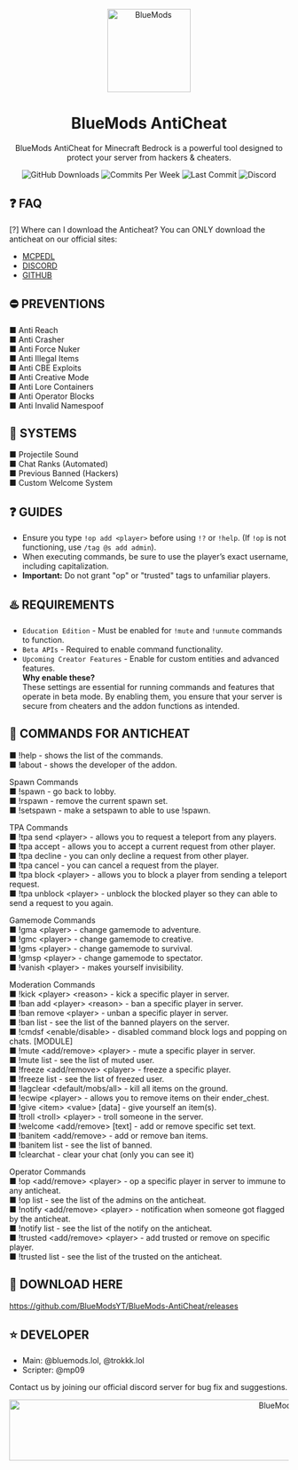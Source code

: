 <p align="center"><img src="https://bluemods.neocities.org/p/ic_blue.png" alt="BlueMods" width="150" height="150"></p>
<h1 align="center">BlueMods AntiCheat</h1>
<p align="center">BlueMods AntiCheat for Minecraft Bedrock is a powerful tool designed to protect your server from hackers & cheaters.</p>
<p align="center">
        <img src="https://img.shields.io/github/downloads/BlueModsYT/BlueMods-AntiCheat/total?style=for-the-badge" alt="GitHub Downloads">
        <img src="https://img.shields.io/github/commit-activity/m/BlueModsYT/BlueMods-AntiCheat?style=for-the-badge" alt="Commits Per Week">
        <img src="https://img.shields.io/github/last-commit/BlueModsYT/BlueMods-AntiCheat?style=for-the-badge" alt="Last Commit">
        <img src="https://img.shields.io/discord/913049851531522078?style=for-the-badge&label=Discord&color=0000ff&link=https%3A%2F%2Fdiscord.gg%2Fbluemods-anticheat-913049851531522078" alt="Discord">
</p>

## **❓ FAQ**
[?] Where can I download the Anticheat?
You can ONLY download the anticheat on our official sites:
- [MCPEDL](https://mcpedl.com/bluemods)
- [DISCORD](https://discord.gg/bluemods-anticheat-913049851531522078)
- [GITHUB](https://github.com/BlueModsYT/BlueMods-AntiCheat/releases)

## **⛔ PREVENTIONS**
■ Anti Reach<br>
■ Anti Crasher<br>
■ Anti Force Nuker<br>
■ Anti Illegal Items<br>
■ Anti CBE Exploits<br>
■ Anti Creative Mode<br>
■ Anti Lore Containers<br>
■ Anti Operator Blocks<br>
■ Anti Invalid Namespoof<br>

## **📡 SYSTEMS**
■ Projectile Sound<br>
■ Chat Ranks (Automated)<br>
■ Previous Banned (Hackers)<br>
■ Custom Welcome System<br>

## **❓ GUIDES**
- Ensure you type `!op add <player>` before using `!?` or `!help`. (If `!op` is not functioning, use `/tag @s add admin`).
- When executing commands, be sure to use the player’s exact username, including capitalization.
- **Important:** Do not grant "op" or "trusted" tags to unfamiliar players.

## **♨️ REQUIREMENTS**
- `Education Edition` - Must be enabled for `!mute` and `!unmute` commands to function.
- `Beta APIs` - Required to enable command functionality.
- `Upcoming Creator Features` - Enable for custom entities and advanced features.<br>
**Why enable these?**  
These settings are essential for running commands and features that operate in beta mode. By enabling them, you ensure that your server is secure from cheaters and the addon functions as intended.


## **🤖 COMMANDS FOR ANTICHEAT**
■ !help - shows the list of the commands.<br>
■ !about - shows the developer of the addon.<br>

Spawn Commands<br>
■ !spawn - go back to lobby.<br>
■ !rspawn - remove the current spawn set.<br>
■ !setspawn - make a setspawn to able to use !spawn.<br>

TPA Commands<br>
■ !tpa send \<player> - allows you to request a teleport from any players.<br>
■ !tpa accept - allows you to accept a current request from other player.<br>
■ !tpa decline - you can only decline a request from other player.<br>
■ !tpa cancel - you can cancel a request from the player.<br>
■ !tpa block \<player> - allows you to block a player from sending a teleport request.<br>
■ !tpa unblock \<player> - unblock the blocked player so they can able to send a request to you again.<br>

Gamemode Commands<br>
■ !gma \<player> - change gamemode to adventure.<br>
■ !gmc \<player> - change gamemode to creative.<br>
■ !gms \<player> - change gamemode to survival.<br>
■ !gmsp \<player> - change gamemode to spectator.<br>
■ !vanish \<player> - makes yourself invisibility.<br>

Moderation Commands<br>
■ !kick \<player> \<reason> - kick a specific player in server.<br>
■ !ban add \<player> \<reason> - ban a specific player in server.<br>
■ !ban remove \<player> - unban a specific player in server.<br>
■ !ban list - see the list of the banned players on the server.<br>
■ !cmdsf <enable/disable> - disabled command block logs and popping on chats. [MODULE]<br>
■ !mute <add/remove> \<player> - mute a specific player in server.<br>
■ !mute list - see the list of muted user.<br>
■ !freeze <add/remove> \<player> - freeze a specific player.<br>
■ !freeze list - see the list of freezed user.<br>
■ !lagclear <default/mobs/all> - kill all items on the ground.<br>
■ !ecwipe \<player> - allows you to remove items on their ender_chest.<br>
■ !give \<item> \<value> [data] - give yourself an item(s).<br>
■ !troll \<troll> \<player> - troll someone in the server.<br>
■ !welcome <add/remove> [text] - add or remove specific set text.<br>
■ !banitem <add/remove> <item> - add or remove ban items.<br>
■ !banitem list - see the list of banned.<br>
■ !clearchat - clear your chat (only you can see it)<br>

Operator Commands<br>
■ !op <add/remove> \<player> - op a specific player in server to immune to any anticheat.<br>
■ !op list - see the list of the admins on the anticheat.<br>
■ !notify <add/remove> \<player> - notification when someone got flagged by the anticheat.<br>
■ !notify list - see the list of the notify on the anticheat.<br>
■ !trusted <add/remove> \<player> - add trusted or remove on specific player.<br>
■ !trusted list - see the list of the trusted on the anticheat.<br>

## **📣 DOWNLOAD HERE**
https://github.com/BlueModsYT/BlueMods-AntiCheat/releases

## **⭐ DEVELOPER**
- Main: @bluemods.lol, @trokkk.lol<br>
- Scripter: @mp09


Contact us by joining our official discord server for bug fix and suggestions.
<p align="center"><img src="https://github.com/user-attachments/assets/da292086-bee4-4210-9b91-5ad6c451a052" alt="BlueMods" width="950" height="110"></p>
